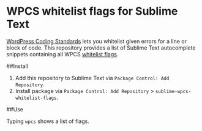 # WPCS whitelist flags for Sublime Text

[WordPress Coding Standards](https://github.com/WordPress-Coding-Standards/WordPress-Coding-Standards) lets you whitelist given errors for a line or block of code. This repository provides a list of Sublime Text autocomplete snippets containing all WPCS [whitelist flags](https://github.com/WordPress-Coding-Standards/WordPress-Coding-Standards/wiki/Whitelisting-code-which-flags-errors).

##Install

1. Add this repository to Sublime Text via `Package Control: Add Repository`.
2. Install package via `Package Control: Add Repository` > `sublime-wpcs-whitelist-flags`.

##Use

Typing `wpcs` shows a list of flags.

